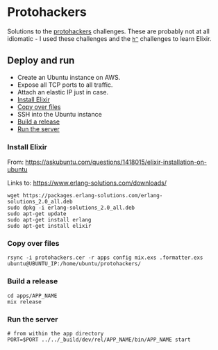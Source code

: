 # Protohackers

Solutions to the [protohackers](protohackers.com) challenges.
These are probably not at all idiomatic - I used these challenges
and the [`h^`](hackattic.com) challenges to learn Elixir.

## Deploy and run

- Create an Ubuntu instance on AWS.
- Expose all TCP ports to all traffic.
- Attach an elastic IP just in case.
- [Install Elixir](#install-elixir)
- [Copy over files](#copy-over-files)
- SSH into the Ubuntu instance
- [Build a release](#build-a-release)
- [Run the server](#run-the-server)

### Install Elixir

From: https://askubuntu.com/questions/1418015/elixir-installation-on-ubuntu

Links to: https://www.erlang-solutions.com/downloads/

```
wget https://packages.erlang-solutions.com/erlang-solutions_2.0_all.deb
sudo dpkg -i erlang-solutions_2.0_all.deb
sudo apt-get update
sudo apt-get install erlang
sudo apt-get install elixir
```

### Copy over files

```
rsync -i protohackers.cer -r apps config mix.exs .formatter.exs ubuntu@UBUNTU_IP:/home/ubuntu/protohackers/
```

### Build a release

```
cd apps/APP_NAME
mix release
```

### Run the server

```
# from within the app directory
PORT=$PORT ../../_build/dev/rel/APP_NAME/bin/APP_NAME start
```